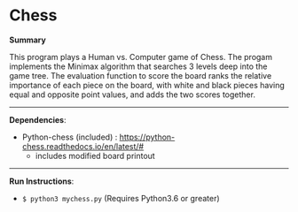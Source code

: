 # Chess

<strong>Summary</strong>
<br>

This program plays a Human vs. Computer game of Chess. The progam implements the Minimax algorithm that searches 3 levels deep into the game tree. 
The evaluation function to score the board ranks the relative importance of each piece on the board,
with white and black pieces having equal and opposite point values, and adds the two scores together. 
***

<strong>Dependencies</strong>:
* Python-chess (included) : https://python-chess.readthedocs.io/en/latest/#
  * includes modified board printout 
***
<strong>Run Instructions</strong>:
- `$ python3 mychess.py` (Requires Python3.6 or greater)
